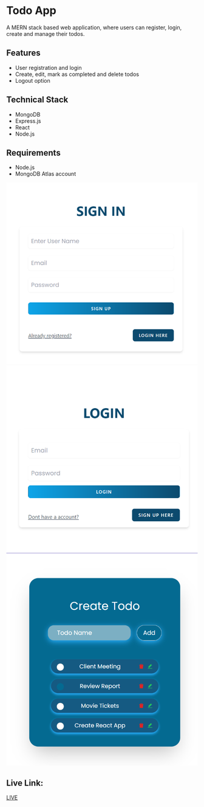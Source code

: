 # Todo App

A MERN stack based web application, where users can register, login, create and manage their todos.

## Features

- User registration and login
- Create, edit, mark as completed and delete todos
- Logout option

## Technical Stack

- MongoDB
- Express.js
- React
- Node.js

## Requirements

- Node.js
- MongoDB Atlas account


 ![](./Assets/signup.PNG)
 ![](./Assets/login.PNG)
 ![](./Assets/home.PNG)

## Live Link:

[LIVE](https://surya-todo-app.netlify.app)



